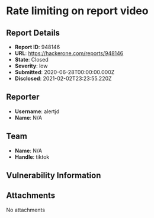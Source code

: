 # Rate limiting on report video

## Report Details
- **Report ID**: 948146
- **URL**: https://hackerone.com/reports/948146
- **State**: Closed
- **Severity**: low
- **Submitted**: 2020-06-28T00:00:00.000Z
- **Disclosed**: 2021-02-02T23:23:55.220Z

## Reporter
- **Username**: alertjd
- **Name**: N/A

## Team
- **Name**: N/A
- **Handle**: tiktok

## Vulnerability Information


## Attachments
No attachments

